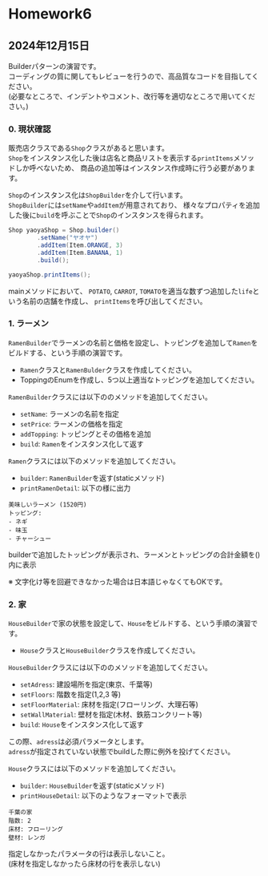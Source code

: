 # Homework6

## 2024年12月15日
Builderパターンの演習です。  
コーディングの質に関してもレビューを行うので、高品質なコードを目指してください。  
(必要なところで、インデントやコメント、改行等を適切なところで用いてください。)

### 0. 現状確認
販売店クラスである`Shop`クラスがあると思います。  
`Shop`をインスタンス化した後は店名と商品リストを表示する`printItems`メソッドしか呼べないため、
商品の追加等はインスタンス作成時に行う必要があります。

`Shop`のインスタンス化は`ShopBuilder`を介して行います。  
`ShopBuilder`には`setName`や`addItem`が用意されており、
様々なプロパティを追加した後に`build`を呼ぶことで`Shop`のインスタンスを得られます。

```java
Shop yaoyaShop = Shop.builder()
        .setName("ヤオヤ")
        .addItem(Item.ORANGE, 3)
        .addItem(Item.BANANA, 1)
        .build();

yaoyaShop.printItems();
```

mainメソッドにおいて、
`POTATO`, `CARROT`, `TOMATO`を適当な数ずつ追加した`life`という名前の店舗を作成し、
`printItems`を呼び出してください。


### 1. ラーメン
`RamenBuilder`でラーメンの名前と価格を設定し、トッピングを追加して`Ramen`をビルドする、という手順の演習です。

- `Ramen`クラスと`RamenBulder`クラスを作成してください。
- ToppingのEnumを作成し、5つ以上適当なトッピングを追加してください。

`RamenBuilder`クラスには以下ののメソッドを追加してください。
- `setName`: ラーメンの名前を指定
- `setPrice`: ラーメンの価格を指定
- `addTopping`: トッピングとその価格を追加
- `build`: `Ramen`をインスタンス化して返す


`Ramen`クラスには以下のメソッドを追加してください。
- `builder`: `RamenBuilder`を返す(staticメソッド)
- `printRamenDetail`: 以下の様に出力
```
美味しいラーメン (1520円)
トッピング:
- ネギ
- 味玉
- チャーシュー
```
builderで追加したトッピングが表示され、ラーメンとトッピングの合計金額を()内に表示

※ 文字化け等を回避できなかった場合は日本語じゃなくてもOKです。


### 2. 家
`HouseBuilder`で家の状態を設定して、`House`をビルドする、という手順の演習です。

- `House`クラスと`HouseBuilder`クラスを作成してください。

`HouseBuilder`クラスには以下ののメソッドを追加してください。
- `setAdress`: 建設場所を指定(東京、千葉等)
- `setFloors`: 階数を指定(1,2,3 等)
- `setFloorMaterial`: 床材を指定(フローリング、大理石等)
- `setWallMaterial`: 壁材を指定(木材、鉄筋コンクリート等)
- `build`: `House`をインスタンス化して返す

この際、`adress`は必須パラメータとします。  
`adress`が指定されていない状態でbuildした際に例外を投げてください。

`House`クラスには以下のメソッドを追加してください。

- `builder`: `HouseBuilder`を返す(staticメソッド)
- `printHouseDetail`: 以下のようなフォーマットで表示
```
千葉の家
階数: 2
床材: フローリング
壁材: レンガ
```
指定しなかったパラメータの行は表示しないこと。  
(床材を指定しなかったら床材の行を表示しない)
